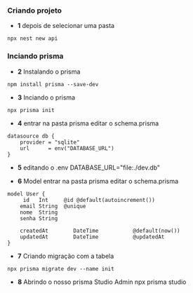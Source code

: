 ### Criando projeto

* <b>1</b> depois de selecionar uma pasta
```
npx nest new api
```
### Inciando prisma
* <b>2</b> Instalando o prisma
```
npm install prisma --save-dev
```

* <b>3</b> Inciando o prisma    
```
npx prisma init
```
    
* <b>4</b> entrar na pasta prisma editar o schema.prisma
```
datasource db {
    provider = "sqlite"
    url      = env("DATABASE_URL")
}
```

* <b>5</b> editando o .env
DATABASE_URL="file:./dev.db"

* <b>6</b> Model entrar na pasta prisma editar o schema.prisma
```
model User {
     id   Int     @id @default(autoincrement())
    email String  @unique
    nome  String
    senha String

    createdAt        DateTime           @default(now())
    updatedAt        DateTime           @updatedAt
}
```

* <b>7</b> Criando migração com a tabela
```
npx prisma migrate dev --name init
```

* <b>8</b>  Abrindo o nosso prisma Studio Admin
npx prisma studio
